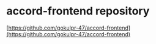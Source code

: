 # accord-frontend repository
[https://github.com/gokulpr-47/accord-frontend](https://github.com/gokulpr-47/accord-frontend)
